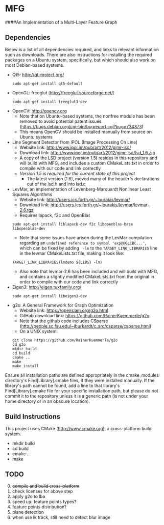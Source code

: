 MFG
===
####An Implementation of a Multi-Layer Feature Graph


Dependencies
------------
Below is a list of all dependencies required, and links to relevant information such as downloads.  There are also instructions for installing the required packages on a Ubuntu system, specifically, but which should also work on most Debian-based systems.
* Qt5: http://qt-project.org/
   ```
   sudo apt-get install qt5-default
   ```
* OpenGL: freeglut (http://freeglut.sourceforge.net/)
   ```
   sudo apt-get install freeglut3-dev
   ```
* OpenCV: http://opencv.org
   * Note that on Ubuntu-based systems, the nonfree module has been removed to avoid potential patent issues (https://bugs.debian.org/cgi-bin/bugreport.cgi?bug=734373)
   * This means OpenCV should be installed manually from source on Ubuntu systems
* Line Segment Detector from IPOL (Image Processing On Line)
   * Website link: http://www.ipol.im/pub/art/2012/gjmr-lsd/
   * Download link: http://www.ipol.im/pub/art/2012/gjmr-lsd/lsd_1.6.zip
   * A copy of the LSD project (version 1.5) resides in this repository and will build with MFG, and includes a custom CMakeLists.txt in order to compile with our code and link correctly
   * *Version 1.5 is required for the current state of this project*
      * The latest version (1.6), moved many of the header's declarations out of the lsd.h and into lsd.c
* LevMar, an implementation of Levenberg-Marquardt Nonlinear Least Squares Algorithms
   * Website link: http://users.ics.forth.gr/~lourakis/levmar/
   * Download link: http://users.ics.forth.gr/~lourakis/levmar/levmar-2.6.tgz
   * Requires lapack, f2c and OpenBlas
   ```
   sudo apt-get install liblapack-dev f2c libopenblas-base libopenblas-dev
   ```
   * Note that some issues have arisen during the LevMar compilation regarding an `undefined reference to symbol 'exp@@GLIBC...'`, which can be fixed by adding ` -lm` to the `TARGET_LINK_LIBRARIES` line in the levmar CMakeLists.txt file, making it look like:
   ```
   TARGET_LINK_LIBRARIES(lmdemo ${LIBS} -lm)
   ```
   * Also note that levmar-2.6 has been included and will build with MFG, and contains a slightly modified CMakeLists.txt from the original in order to compile with our code and link correctly
* Eigen3: http://eigen.tuxfamily.org/
   ```
   sudo apt-get install libeigen3-dev
   ```
* g2o: A General Framework for Graph Optimization
   * Website link: https://openslam.org/g2o.html
   * GitHub download link: https://github.com/RainerKuemmerle/g2o
   * Note that the github code includes CSparse (http://people.sc.fsu.edu/~jburkardt/c_src/csparse/csparse.html)
   * On a UNIX system:
   ```
   git clone https://github.com/RainerKuemmerle/g2o
   cd g2o
   mkdir build
   cd build
   cmake ..
   make
   make install
   ```

Ensure all installation paths are defined appropriately in the cmake_modules directory's Find[Library].cmake files, if they were installed manually.  If the library's path cannot be found, add a line to that library's Find[Library].cmake file for your specific installation path, but please do not commit it to the repository unless it is a generic path (is not under your home directory or in an obscure location).

Build Instructions
------------------
This project uses CMake (http://www.cmake.org), a cross-platform build system.
* mkdir build
* cd build
* cmake ..
* make


TODO
----
0. ~~compile and build cross-platform~~
1. check licenses for above step
2. apply g2o to lba
3. speed up: feature points types?
4. feature points distribution?
5. plane detection
6. when use lk track, still need to detect blur image

